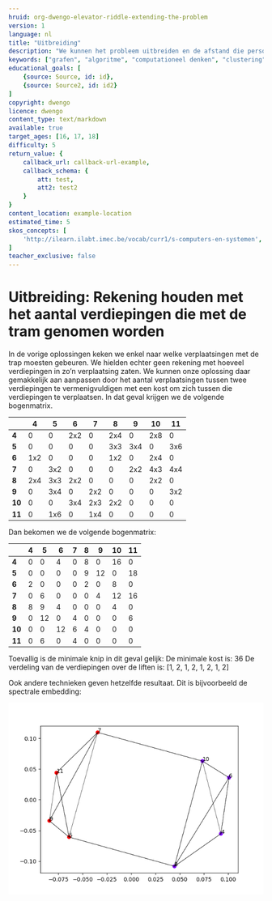 ```yaml
---
hruid: org-dwengo-elevator-riddle-extending-the-problem
version: 1
language: nl
title: "Uitbreiding"
description: "We kunnen het probleem uitbreiden en de afstand die personen moeten afleggen mee in rekening brengen."
keywords: ["grafen", "algoritme", "computationeel denken", "clustering", "python", "spectrale clustering"]
educational_goals: [
    {source: Source, id: id}, 
    {source: Source2, id: id2}
]
copyright: dwengo
licence: dwengo
content_type: text/markdown
available: true
target_ages: [16, 17, 18]
difficulty: 5
return_value: {
    callback_url: callback-url-example,
    callback_schema: {
        att: test,
        att2: test2
    }
}
content_location: example-location
estimated_time: 5
skos_concepts: [
    'http://ilearn.ilabt.imec.be/vocab/curr1/s-computers-en-systemen', 
]
teacher_exclusive: false
---
```


# Uitbreiding: Rekening houden met het aantal verdiepingen die met de tram genomen worden

In de vorige oplossingen keken we enkel naar welke verplaatsingen met de trap moesten gebeuren. We hielden echter geen rekening met hoeveel verdiepingen in zo’n verplaatsing zaten. We kunnen onze oplossing daar gemakkelijk aan aanpassen door het aantal verplaatsingen tussen twee verdiepingen te vermenigvuldigen met een kost om zich tussen die verdiepingen te verplaatsen.
In dat geval krijgen we de volgende bogenmatrix.

|  | **4** | **5** | **6** | **7** | **8** | **9** | **10** | **11** |
| - | - |- | - |- | - |- | - |- |
| **4** | 0 | 0 | 2x2 | 0 | 2x4 | 0 | 2x8 | 0 |
| **5** | 0 | 0 | 0 | 0 | 3x3 | 3x4 | 0 | 3x6 | 
| **6** | 1x2 | 0 | 0 | 0 | 1x2 | 0 | 2x4 | 0 | 
| **7** | 0 | 3x2 | 0 | 0 | 0 | 2x2 | 4x3 | 4x4 | 
| **8** | 2x4 | 3x3 | 2x2 | 0 | 0 | 0 | 2x2 | 0 | 
| **9** | 0 | 3x4 | 0 | 2x2 | 0 | 0 | 0 | 3x2 | 
| **10** | 0 | 0 | 3x4 | 2x3 | 2x2 | 0 | 0 | 0 |
| **11** | 0 | 1x6 | 0 | 1x4 | 0 | 0 | 0 | 0 |

Dan bekomen we de volgende bogenmatrix:

|  | **4** | **5** | **6** | **7** | **8** | **9** | **10** | **11** |
| - | - |- | - |- | - |- | - |- |
| **4** | 0 | 0 | 4 | 0 | 8 | 0 | 16 | 0 |
| **5** | 0 | 0 | 0 | 0 | 9 | 12 | 0 | 18 | 
| **6** | 2 | 0 | 0 | 0 | 2 | 0 | 8 | 0 | 
| **7** | 0 | 6 | 0 | 0 | 0 | 4 | 12 | 16 | 
| **8** | 8 | 9 | 4 | 0 | 0 | 0 | 4 | 0 | 
| **9** | 0 | 12 | 0 | 4 | 0 | 0 | 0 | 6 | 
| **10** | 0 | 0 | 12 | 6 | 4 | 0 | 0 | 0 |
| **11** | 0 | 6 | 0 | 4 | 0 | 0 | 0 | 0 |

Toevallig is de minimale knip in dit geval gelijk: 
De minimale kost is:  36
De verdeling van de verdiepingen over de liften is:  [1, 2, 1, 2, 1, 2, 1, 2]

Ook andere technieken geven hetzelfde resultaat. Dit is bijvoorbeeld de spectrale embedding:

![Resultaat spectrale embedding.](embed/spectral_embedding_weighted_floors.png "Resultaat spectrale embedding")